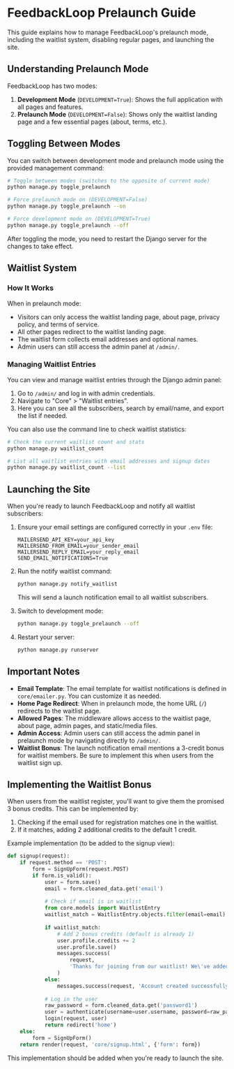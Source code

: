 # FeedbackLoop Prelaunch Guide

This guide explains how to manage FeedbackLoop's prelaunch mode, including the waitlist system, disabling regular pages, and launching the site.

## Understanding Prelaunch Mode

FeedbackLoop has two modes:

1. **Development Mode** (`DEVELOPMENT=True`): Shows the full application with all pages and features.
2. **Prelaunch Mode** (`DEVELOPMENT=False`): Shows only the waitlist landing page and a few essential pages (about, terms, etc.).

## Toggling Between Modes

You can switch between development mode and prelaunch mode using the provided management command:

```bash
# Toggle between modes (switches to the opposite of current mode)
python manage.py toggle_prelaunch

# Force prelaunch mode on (DEVELOPMENT=False)
python manage.py toggle_prelaunch --on

# Force development mode on (DEVELOPMENT=True)
python manage.py toggle_prelaunch --off
```

After toggling the mode, you need to restart the Django server for the changes to take effect.

## Waitlist System

### How It Works

When in prelaunch mode:
- Visitors can only access the waitlist landing page, about page, privacy policy, and terms of service.
- All other pages redirect to the waitlist landing page.
- The waitlist form collects email addresses and optional names.
- Admin users can still access the admin panel at `/admin/`.

### Managing Waitlist Entries

You can view and manage waitlist entries through the Django admin panel:

1. Go to `/admin/` and log in with admin credentials.
2. Navigate to "Core" > "Waitlist entries".
3. Here you can see all the subscribers, search by email/name, and export the list if needed.

You can also use the command line to check waitlist statistics:

```bash
# Check the current waitlist count and stats
python manage.py waitlist_count

# List all waitlist entries with email addresses and signup dates
python manage.py waitlist_count --list
```

## Launching the Site

When you're ready to launch FeedbackLoop and notify all waitlist subscribers:

1. Ensure your email settings are configured correctly in your `.env` file:
   ```
   MAILERSEND_API_KEY=your_api_key
   MAILERSEND_FROM_EMAIL=your_sender_email
   MAILERSEND_REPLY_EMAIL=your_reply_email
   SEND_EMAIL_NOTIFICATIONS=True
   ```

2. Run the notify waitlist command:
   ```bash
   python manage.py notify_waitlist
   ```
   This will send a launch notification email to all waitlist subscribers.

3. Switch to development mode:
   ```bash
   python manage.py toggle_prelaunch --off
   ```

4. Restart your server:
   ```bash
   python manage.py runserver
   ```

## Important Notes

- **Email Template**: The email template for waitlist notifications is defined in `core/emailer.py`. You can customize it as needed.
- **Home Page Redirect**: When in prelaunch mode, the home URL (`/`) redirects to the waitlist page.
- **Allowed Pages**: The middleware allows access to the waitlist page, about page, admin pages, and static/media files.
- **Admin Access**: Admin users can still access the admin panel in prelaunch mode by navigating directly to `/admin/`.
- **Waitlist Bonus**: The launch notification email mentions a 3-credit bonus for waitlist members. Be sure to implement this when users from the waitlist sign up.

## Implementing the Waitlist Bonus

When users from the waitlist register, you'll want to give them the promised 3 bonus credits. This can be implemented by:

1. Checking if the email used for registration matches one in the waitlist.
2. If it matches, adding 2 additional credits to the default 1 credit.

Example implementation (to be added to the signup view):

```python
def signup(request):
    if request.method == 'POST':
        form = SignUpForm(request.POST)
        if form.is_valid():
            user = form.save()
            email = form.cleaned_data.get('email')
            
            # Check if email is in waitlist
            from core.models import WaitlistEntry
            waitlist_match = WaitlistEntry.objects.filter(email=email).exists()
            
            if waitlist_match:
                # Add 2 bonus credits (default is already 1)
                user.profile.credits += 2
                user.profile.save()
                messages.success(
                    request, 
                    'Thanks for joining from our waitlist! We\'ve added 3 credits to your account to get started.'
                )
            else:
                messages.success(request, 'Account created successfully! You now have 1 credit to start.')
                
            # Log in the user
            raw_password = form.cleaned_data.get('password1')
            user = authenticate(username=user.username, password=raw_password)
            login(request, user)
            return redirect('home')
    else:
        form = SignUpForm()
    return render(request, 'core/signup.html', {'form': form})
```

This implementation should be added when you're ready to launch the site.
